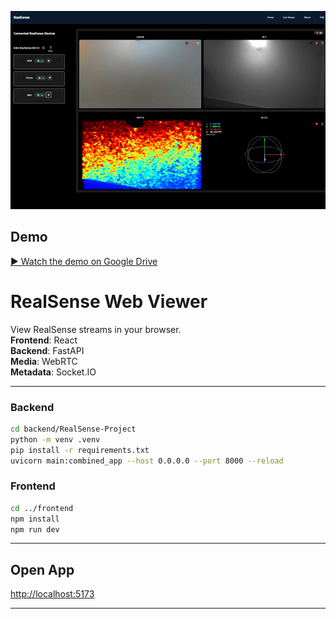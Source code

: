 ![Viewer Screenshot](frontend/public/images/Viewer.png)

## Demo

[▶ Watch the demo on Google Drive](https://drive.google.com/file/d/1q46vJGoFFjrPOSnUakC3IrsWcuu6iEJV/view?usp=sharing)

# RealSense Web Viewer  

View RealSense streams in your browser.  
**Frontend**: React  
**Backend**: FastAPI  
**Media**: WebRTC  
**Metadata**: Socket.IO  

--- 

### Backend
```bash
cd backend/RealSense-Project
python -m venv .venv
pip install -r requirements.txt
uvicorn main:combined_app --host 0.0.0.0 --port 8000 --reload
```

### Frontend
```bash
cd ../frontend
npm install
npm run dev
```

---

## Open App
[http://localhost:5173](http://localhost:5173)

---

